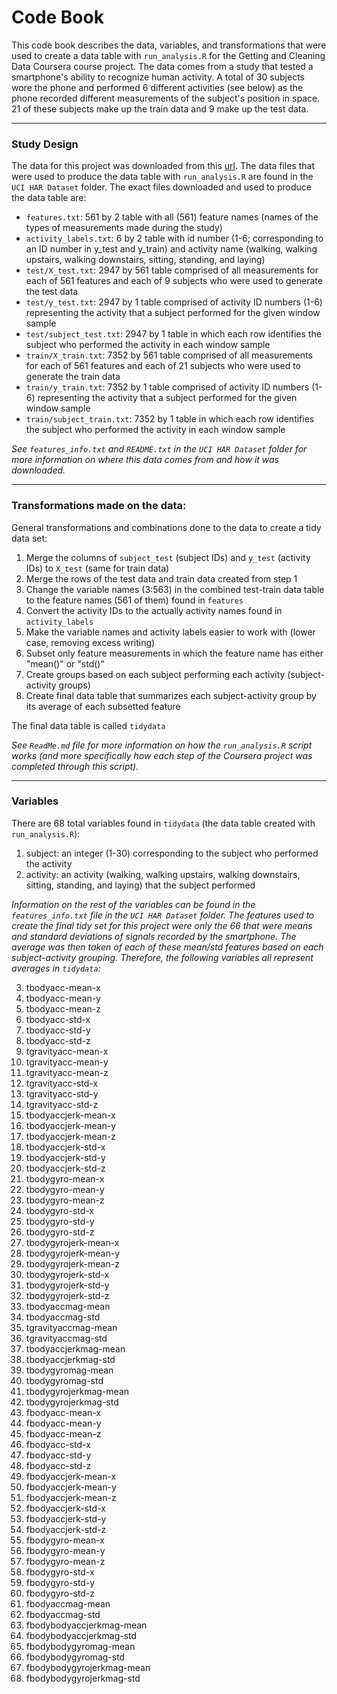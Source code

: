 # Code Book
This code book describes the data, variables, and transformations that were used to create a data table with `run_analysis.R` for the Getting and Cleaning Data Coursera course project. The data comes from a study that tested a smartphone's ability to recognize human activity. A total of 30 subjects wore the phone and performed 6 different activities (see below) as the phone recorded different measurements of the subject's position in space. 21 of these subjects make up the train data and 9 make up the test data.

---
### Study Design
The data for this project was downloaded from this [url]. The data files that were used to produce the data table with `run_analysis.R` are found in the `UCI HAR Dataset` folder. The exact files downloaded and used to produce the data table are:

* `features.txt`: 561 by 2 table with all (561) feature names (names of the types of measurements made during the study) 
* `activity_labels.txt`: 6 by 2 table with id number (1-6; corresponding to an ID number in y_test and y_train) and activity name (walking, walking upstairs, walking downstairs, sitting, standing, and laying)
* `test/X_test.txt`: 2947 by 561 table comprised of all measurements for each of 561 features and each of 9 subjects who were used to generate the test data  
* `test/y_test.txt`: 2947 by 1 table comprised of activity ID numbers (1-6) representing the activity that a subject performed for the given window sample 
* `test/subject_test.txt`: 2947 by 1 table in which each row identifies the subject who performed the activity in each window sample
* `train/X_train.txt`: 7352 by 561 table comprised of all measurements for each of 561 features and each of 21 subjects who were used to generate the train data
* `train/y_train.txt`: 7352 by 1 table comprised of activity ID numbers (1-6) representing the activity that a subject performed for the given window sample
* `train/subject_train.txt`: 7352 by 1 table in which each row identifies the subject who performed the activity in each window sample

*See `features_info.txt` and `README.txt` in the `UCI HAR Dataset` folder for more information on where this data comes from and how it was downloaded.*

[url]: <https://d396qusza40orc.cloudfront.net/getdata%2Fprojectfiles%2FUCI%20HAR%20Dataset.zip>


---
### Transformations made on the data:
General transformations and combinations done to the data to create a tidy data set:

1. Merge the columns of `subject_test` (subject IDs) and `y_test` (activity IDs) to `X_test` (same for train data)
2. Merge the rows of the test data and train data created from step 1
3. Change the variable names (3:563) in the combined test-train data table to the feature names (561 of them) found in `features`
4. Convert the activity IDs to the actually activity names found in `activity_labels`
5. Make the variable names and activity labels easier to work with (lower case, removing excess writing)
6. Subset only feature measurements in which the feature name has either "mean()" or "std()"
7. Create groups based on each subject performing each activity (subject-activity groups)
8. Create final data table that summarizes each subject-activity group by its average of each subsetted feature 

The final data table is called `tidydata` 

*See `ReadMe.md` file for more information on how the `run_analysis.R` script works (and more specifically how each step of the Coursera project was completed through this script).*


---
### Variables

There are 68 total variables found in `tidydata` (the data table created with `run_analysis.R`):

1. subject: an integer (1-30) corresponding to the subject who performed the activity                     
2. activity: an activity (walking, walking upstairs, walking downstairs, sitting, standing, and laying) that the subject performed



 *Information on the rest of the variables can be found in the `features_info.txt` file in the `UCI HAR Dataset` folder. The features used to create the final tidy set for this project were only the 66 that were means and standard deviations of signals recorded by the smartphone. The average was then taken of each of these mean/std features based on each subject-activity grouping. Therefore, the following variables all represent averages in `tidydata`:*
                   
3. tbodyacc-mean-x            
4. tbodyacc-mean-y            
5. tbodyacc-mean-z            
6. tbodyacc-std-x             
7. tbodyacc-std-y             
8. tbodyacc-std-z             
9. tgravityacc-mean-x         
10. tgravityacc-mean-y         
11. tgravityacc-mean-z         
12. tgravityacc-std-x          
13. tgravityacc-std-y          
14. tgravityacc-std-z          
15. tbodyaccjerk-mean-x        
16. tbodyaccjerk-mean-y        
17. tbodyaccjerk-mean-z        
18. tbodyaccjerk-std-x         
19. tbodyaccjerk-std-y         
20. tbodyaccjerk-std-z         
21. tbodygyro-mean-x           
22. tbodygyro-mean-y           
23. tbodygyro-mean-z           
24. tbodygyro-std-x            
25. tbodygyro-std-y            
26. tbodygyro-std-z            
27. tbodygyrojerk-mean-x       
28. tbodygyrojerk-mean-y       
29. tbodygyrojerk-mean-z       
30. tbodygyrojerk-std-x        
31. tbodygyrojerk-std-y        
32. tbodygyrojerk-std-z        
33. tbodyaccmag-mean           
34. tbodyaccmag-std            
35. tgravityaccmag-mean        
36. tgravityaccmag-std         
37. tbodyaccjerkmag-mean       
38. tbodyaccjerkmag-std        
39. tbodygyromag-mean          
40. tbodygyromag-std           
41. tbodygyrojerkmag-mean      
42. tbodygyrojerkmag-std       
43. fbodyacc-mean-x            
44. fbodyacc-mean-y            
45. fbodyacc-mean-z            
46. fbodyacc-std-x             
47. fbodyacc-std-y             
48. fbodyacc-std-z             
49. fbodyaccjerk-mean-x        
50. fbodyaccjerk-mean-y        
51. fbodyaccjerk-mean-z        
52. fbodyaccjerk-std-x         
53. fbodyaccjerk-std-y         
54. fbodyaccjerk-std-z         
55. fbodygyro-mean-x           
56. fbodygyro-mean-y           
57. fbodygyro-mean-z           
58. fbodygyro-std-x            
59. fbodygyro-std-y            
60. fbodygyro-std-z            
61. fbodyaccmag-mean           
62. fbodyaccmag-std            
63. fbodybodyaccjerkmag-mean   
64. fbodybodyaccjerkmag-std    
65. fbodybodygyromag-mean      
66. fbodybodygyromag-std       
67. fbodybodygyrojerkmag-mean  
68. fbodybodygyrojerkmag-std